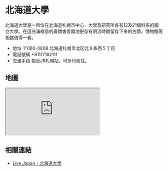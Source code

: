# 北海道大學

北海道大學是一所位在北海道札幌市中心、大學及研究所各有12及21個科系的國立大學。在這充滿綠意的廣闊書香園地更存有明治時期留存下來的古蹟、博物館等相當值得一看。

- 地址 〒060-0808 北海道札幌市北区北８条西５丁目
- 電話號碼 +81117162111
- 交通手段 鄰近JR札幌站，可步行前往。

## 地圖

<iframe src="https://www.google.com/maps/embed?pb=!1m18!1m12!1m3!1d11657.050885869789!2d141.32158052594085!3d43.07797169437186!2m3!1f0!2f0!3f0!3m2!1i1024!2i768!4f13.1!3m3!1m2!1s0x5f0b290bc5dc9a43%3A0x425f98023e0b86d5!2sHokkaido%20University!5e0!3m2!1sen!2stw!4v1690554797752!5m2!1sen!2stw" allowfullscreen="" loading="lazy" referrerpolicy="no-referrer-when-downgrade"></iframe>

## 相關連結

- [Live Japan - 北海道大學](https://livejapan.com/zh-tw/in-hokkaido/in-pref-hokkaido/in-sapporo_chitose/article-a1000012/)
